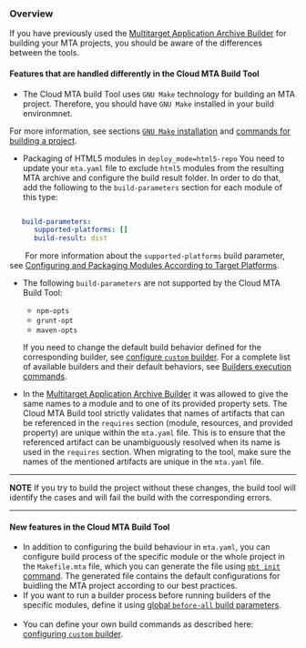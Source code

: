 ### Overview
If you have previously used the [Multitarget Application Archive Builder](https://help.sap.com/viewer/58746c584026430a890170ac4d87d03b/Cloud/en-US/ba7dd5a47b7a4858a652d15f9673c28d.html) for building your MTA projects, you should be aware of the differences between the tools.


#### Features that are handled differently in the Cloud MTA Build Tool

* The Cloud MTA build Tool uses `GNU Make` technology for building an MTA project. Therefore, you should have `GNU Make` installed in your build environmnet. 

For more information, see sections [`GNU Make` installation](makefile.md) and [commands for building a project](usage.md#how-to-build-an-mta-archive-from-the-project-sources). 
&nbsp;
* Packaging of HTML5 modules in `deploy_mode=html5-repo`
You need to update your `mta.yaml` file to exclude `html5` modules from the resulting MTA archive and configure the build result folder. In order to do that, add the following to the `build-parameters` section for each  module of this type:

```yaml

   build-parameters:
      supported-platforms: []
      build-result: dist
```
&nbsp;&nbsp;&nbsp;&nbsp;&nbsp;&nbsp; For more information about the `supported-platforms` build parameter, see [Configuring and Packaging Modules According to Target Platforms](configuration.md#configuring-and-packaging-modules-according-to-target-platforms).


* The following `build-parameters` are not supported by the Cloud MTA Build Tool: <ul><li>`npm-opts`<li>`grunt-opt`<li>`maven-opts`</ul>

  If you need to change the default build behavior defined for the corresponding builder, see [configure `custom` builder](configuration.md#configuring-the-custom-builder). For a complete list of available builders and their default behaviors, see [Builders execution commands](https://github.com/SAP/cloud-mta-build-tool/blob/master/configs/builder_type_cfg.yaml).
&nbsp;
* In the [Multitarget Application Archive Builder](https://help.sap.com/viewer/58746c584026430a890170ac4d87d03b/Cloud/en-US/ba7dd5a47b7a4858a652d15f9673c28d.html) it was allowed to give the same names to a module and to one of its provided property sets. The Cloud MTA Build tool strictly validates that names of artifacts that can be referenced in the `requires` section (module, resources, and provided property) are unique within the `mta.yaml` file. This is to ensure that the referenced artifact can be unambiguously resolved when its name is used in the `requires` section. When migrating to the tool, make sure the names of the mentioned artifacts are unique in the `mta.yaml` file.
  
---
**NOTE**
If you try to build the project without these changes, the build tool will identify the cases and will fail the build with the corresponding errors.

---

#### New features in the Cloud MTA Build Tool

* In addition to configuring the build behaviour in `mta.yaml`, you can configure build process of the specific module or the whole project in the `Makefile.mta` file, which you can generate the file using [`mbt init` command](usage.md#cloud-mta-build-tool-commands). The generated file contains the default configurations for buidling the MTA project according to our best practices.
&nbsp;&nbsp;
* If you want to run a builder process before running builders of the specific modules, define it using [global `before-all` build parameters](configuration.md#configuring-global-build).  
&nbsp; 
* You can define your own build commands as described here: [configuring `custom` builder](configuration.md#configuring-the-custom-builder). 
&nbsp; 



